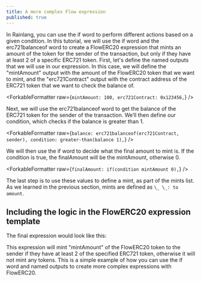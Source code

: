 ```yaml
---
title: A more complex Flow expression
published: true
---
```


<script>
	import ForkableFormatter from '$lib/expressions/ForkableFormatter.svelte';
	import { Parser } from 'rain-svelte-components/package'

	const expression = `/**
 * mints of this erc20 token
 */
mintslist: mintburnseparator,
_ _: sender finalAmount,
`

const expression2 = `mintAmount: 100,
erc721Contract: 0x123456,
balance: erc721balanceof(erc721Contract, sender),
condition: greater-than(balance 1),
finalAmount: if(condition mintAmount 0),

/**
 * separator values 
 */
transferseparator: 0xfea74d0c9bf4a3c28f0dd0674db22a3d7f8bf259c56af19f4ac1e735b156974f,
mintburnseparator: 0xf339171dab445c29f9897dda2f42413426ee907dc7f8b52bd387bc7cf9384c6b,
﻿
/**
 * erc1155 transfers
 */
transfererc1155slist: transferseparator,
﻿
/**
 * erc721 transfers
 */
transfererc721slist: transferseparator,
﻿
/**
 * er20 transfers
 */
transfererc20slist: transferseparator,
﻿
/**
 * native (gas) token transfers
 */
transfernativeslist: transferseparator,
﻿
/**
 * burns of this erc20 token
 */
burnslist: mintburnseparator,

/**
 * mints of this erc20 token
 */
mintslist: mintburnseparator,
_ _: sender finalAmount,`

</script>

In Rainlang, you can use the if word to perform different actions based on a given condition. In this tutorial, we will use the if word and the erc721balanceof word to create a FlowERC20 expression that mints an amount of the token for the sender of the transaction, but only if they have at least 2 of a specific ERC721 token.
First, let's define the named outputs that we will use in our expression. In this case, we will define the "mintAmount" output with the amount of the FlowERC20 token that we want to mint, and the "erc721Contract" output with the contract address of the ERC721 token that we want to check the balance of.

<ForkableFormatter raw={`mintAmount: 100,
erc721Contract: 0x123456,`} />

Next, we will use the erc721balanceof word to get the balance of the ERC721 token for the sender of the transaction. We’ll then define our condition, which checks if the balance is greater than 1.

<ForkableFormatter raw={`balance: erc721balanceof(erc721Contract, sender),
condition: greater-than(balance 1),`} />

We will then use the if word to decide what the final amount to mint is. If the condition is true, the finalAmount will be the mintAmount, otherwise 0.

<ForkableFormatter raw={`finalAmount: if(condition mintAmount 0),`} />

The last step is to use these values to define a mint, as part of the mints list. As we learned in the previous section, mints are defined as `\_ \_: to amount`.

<ForkableFormatter raw={expression} />

## Including the logic in the FlowERC20 expression template

The final expression would look like this:

<ForkableFormatter raw={expression2} />

This expression will mint "mintAmount" of the FlowERC20 token to the sender if they have at least 2 of the specified ERC721 token, otherwise it will not mint any tokens. This is a simple example of how you can use the if word and named outputs to create more complex expressions with FlowERC20.
